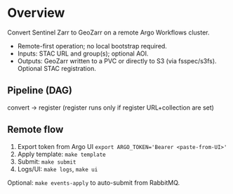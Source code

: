 # Overview

Convert Sentinel Zarr to GeoZarr on a remote Argo Workflows cluster.

- Remote-first operation; no local bootstrap required.
- Inputs: STAC URL and group(s); optional AOI.
- Outputs: GeoZarr written to a PVC or directly to S3 (via fsspec/s3fs). Optional STAC registration.

## Pipeline (DAG)

convert → register (register runs only if register URL+collection are set)

## Remote flow

1) Export token from Argo UI
	`export ARGO_TOKEN='Bearer <paste-from-UI>'`
2) Apply template: `make template`
3) Submit: `make submit`
4) Logs/UI: `make logs`, `make ui`

Optional: `make events-apply` to auto-submit from RabbitMQ.
